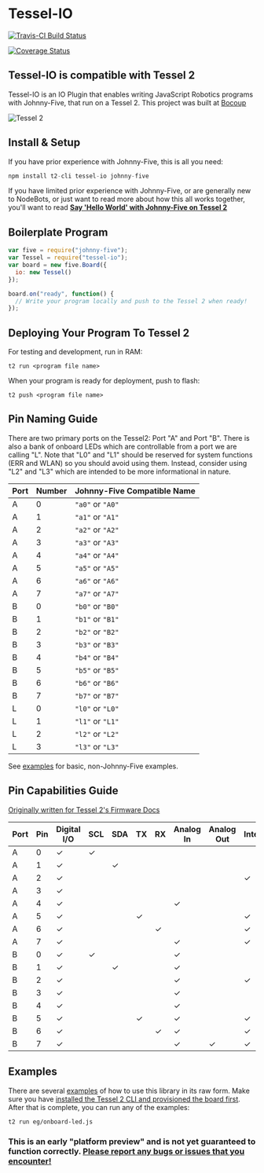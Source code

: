 # Tessel-IO

[![Travis-CI Build Status](https://travis-ci.org/rwaldron/tessel-io.svg?branch=master)](https://travis-ci.org/rwaldron/tessel-io)

[![Coverage Status](https://coveralls.io/repos/github/rwaldron/tessel-io/badge.svg?branch=master)](https://coveralls.io/github/rwaldron/tessel-io?branch=master)


## Tessel-IO is compatible with Tessel 2

Tessel-IO is an IO Plugin that enables writing JavaScript Robotics programs with Johnny-Five, that run on a Tessel 2. This project was built at [Bocoup](http://bocoup.com)


![Tessel 2](https://raw.githubusercontent.com/rwaldron/tessel-io/master/fritzing/tessel.png)



## Install & Setup


If you have prior experience with Johnny-Five, this is all you need: 

```js
npm install t2-cli tessel-io johnny-five
```

If you have limited prior experience with Johnny-Five, or are generally new to NodeBots, or just want to read more about how this all works together, you'll want to read **[Say 'Hello World' with Johnny-Five on Tessel 2](https://bocoup.com/weblog/say-hello-world-with-johnny-five-on-tessel-2)**


## Boilerplate Program

```js
var five = require("johnny-five");
var Tessel = require("tessel-io");
var board = new five.Board({
  io: new Tessel()
});

board.on("ready", function() {
  // Write your program locally and push to the Tessel 2 when ready!  
});
```

## Deploying Your Program To Tessel 2

For testing and development, run in RAM: 

```
t2 run <program file name>
```

When your program is ready for deployment, push to flash: 


```
t2 push <program file name>
```



## Pin Naming Guide

There are two primary ports on the Tessel2: Port "A" and Port "B". There is also a bank of onboard LEDs which are controllable from a port we are calling "L". Note that "L0" and "L1" should be reserved for system functions (ERR and WLAN) so you should avoid using them. Instead, consider using "L2" and "L3" which are intended to be more informational in nature.

| Port | Number | Johnny-Five Compatible Name |
|------|--------|-----------------------------|
|A|0|`"a0"` or `"A0"`|
|A|1|`"a1"` or `"A1"`|
|A|2|`"a2"` or `"A2"`|
|A|3|`"a3"` or `"A3"`|
|A|4|`"a4"` or `"A4"`|
|A|5|`"a5"` or `"A5"`|
|A|6|`"a6"` or `"A6"`|
|A|7|`"a7"` or `"A7"`|
|B|0|`"b0"` or `"B0"`|
|B|1|`"b1"` or `"B1"`|
|B|2|`"b2"` or `"B2"`|
|B|3|`"b3"` or `"B3"`|
|B|4|`"b4"` or `"B4"`|
|B|5|`"b5"` or `"B5"`|
|B|6|`"b6"` or `"B6"`|
|B|7|`"b7"` or `"B7"`|
|L|0|`"l0"` or `"L0"`|
|L|1|`"l1"` or `"L1"`|
|L|2|`"l2"` or `"L2"`|
|L|3|`"l3"` or `"L3"`|

See [examples](https://github.com/rwaldron/tessel-io/tree/master/eg) for basic, non-Johnny-Five examples.


## Pin Capabilities Guide

[Originally written for Tessel 2's Firmware Docs](https://github.com/tessel/t2-firmware/#pin-mapping)



| Port | Pin | Digital I/O | SCL | SDA | TX | RX | Analog In | Analog Out | Interrupt | PWM |
|---|---|---|---|---|---|---|---|---|---|---|
| A | 0 | ✓ | ✓ |   |   |   |   |   |   |   |
| A | 1 | ✓ |   | ✓ |   |   |   |   |   |   |
| A | 2 | ✓ |   |   |   |   |   |   | ✓ |   |
| A | 3 | ✓ |   |   |   |   |   |   |   |   |
| A | 4 | ✓ |   |   |   |   | ✓ |   |   |   |
| A | 5 | ✓ |   |   | ✓ |   |   |   | ✓ | ✓ |
| A | 6 | ✓ |   |   |   | ✓ |   |   | ✓ | ✓ |
| A | 7 | ✓ |   |   |   |   | ✓ |   | ✓ |   |
| B | 0 | ✓ | ✓ |   |   |   | ✓ |   |   |   |
| B | 1 | ✓ |   | ✓ |   |   | ✓ |   |   |   |
| B | 2 | ✓ |   |   |   |   | ✓ |   | ✓ |   |
| B | 3 | ✓ |   |   |   |   | ✓ |   |   |   |
| B | 4 | ✓ |   |   |   |   | ✓ |   |   |   |
| B | 5 | ✓ |   |   | ✓ |   | ✓ |   | ✓ | ✓ |
| B | 6 | ✓ |   |   |   | ✓ | ✓ |   | ✓ | ✓ |
| B | 7 | ✓ |   |   |   |   | ✓ | ✓ | ✓ |   |


## Examples


There are several [examples](https://github.com/rwaldron/tessel-io/tree/master/eg) of how to use this library in its raw form. Make sure you have [installed the Tessel 2 CLI and provisioned the board first](http://tessel.github.io/t2-start/). After that is complete, you can run any of the examples:

```bash
t2 run eg/onboard-led.js
```

### This is an early "platform preview" and is not yet guaranteed to function correctly. [Please report any bugs or issues that you encounter!](https://github.com/rwaldron/tessel-io/issues)
